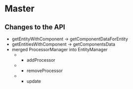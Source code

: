 # Master

## Changes to the API

 * getEntityWithComponent -> getComponentDataForEntity
 * getEntitiesWithComponent -> getComponentsData
 * merged ProcessorManager into EntityManager
    * + addProcessor
    * + removeProcessor
    * + update
